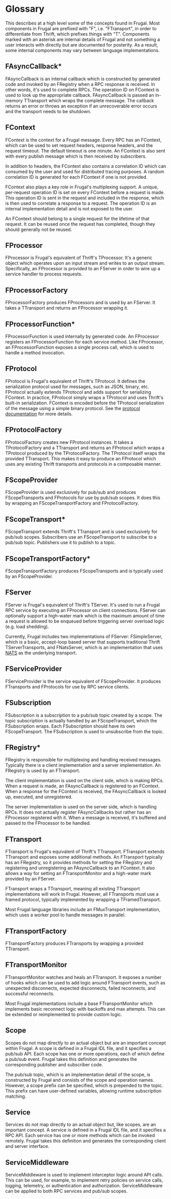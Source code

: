 # Glossary

This describes at a high level some of the concepts found in Frugal. Most
components in Frugal are prefixed with "F", i.e. "FTransport", in order to
differentiate from Thrift, which prefixes things with "T". Components marked
with an asterisk are internal details of Frugal and not something a user
interacts with directly but are documented for posterity. As a result, some
internal components may vary between language implementations.

## FAsyncCallback*

FAsyncCallback is an internal callback which is constructed by generated code
and invoked by an FRegistry when a RPC response is received. In other words,
it's used to complete RPCs. The operation ID on FContext is used to look up the
appropriate callback. FAsyncCallback is passed an in-memory TTransport which
wraps the complete message. The callback returns an error or throws an
exception if an unrecoverable error occurs and the transport needs to be
shutdown.

## FContext

FContext is the context for a Frugal message. Every RPC has an FContext, which
can be used to set request headers, response headers, and the request timeout.
The default timeout is one minute. An FContext is also sent with every publish
message which is then received by subscribers.

In addition to headers, the FContext also contains a correlation ID which can
consumed by the user and used for distributed tracing purposes. A random
correlation ID is generated for each FContext if one is not provided.

FContext also plays a key role in Frugal's multiplexing support. A unique,
per-request operation ID is set on every FContext before a request is made.
This operation ID is sent in the request and included in the response, which is
then used to correlate a response to a request. The operation ID is an internal
implementation detail and is not exposed to the user.

An FContext should belong to a single request for the lifetime of that request.
It can be reused once the request has completed, though they should generally
not be reused.

## FProcessor

FProcessor is Frugal's equivalent of Thrift's TProcessor. It's a generic object
which operates upon an input stream and writes to an output stream.
Specifically, an FProcessor is provided to an FServer in order to wire up a
service handler to process requests.

## FProcessorFactory

FProcessorFactory produces FProcessors and is used by an FServer. It takes a
TTransport and returns an FProcessor wrapping it.

## FProcessorFunction*

FProcessorFunction is used internally by generated code. An FProcessor
registers an FProcessorFunction for each service method. Like FProcessor, an
FProcessorFunction exposes a single process call, which is used to handle a
method invocation.

## FProtocol

FProtocol is Frugal's equivalent of Thrift's TProtocol. It defines the
serialization protocol used for messages, such as JSON, binary, etc. FProtocol
actually extends TProtocol and adds support for serializing FContext. In
practice, FProtocol simply wraps a TProtocol and uses Thrift's built-in
serialization. FContext is encoded before the TProtocol serialization of the
message using a simple binary protocol. See the
[protocol documentation](protocol.md) for more details.

## FProtocolFactory

FProtocolFactory creates new FProtocol instances. It takes a TProtocolFactory
and a TTransport and returns an FProtocol which wraps a TProtocol produced by
the TProtocolFactory. The TProtocol itself wraps the provided TTransport. This
makes it easy to produce an FProtocol which uses any existing Thrift transports
and protocols in a composable manner.

## FScopeProvider

FScopeProvider is used exclusively for pub/sub and produces FScopeTransports
and FProtocols for use by pub/sub scopes. It does this by wrapping an
FScopeTransportFactory and FProtocolFactory.

## FScopeTransport*

FScopeTransport extends Thrift's TTransport and is used exclusively for pub/sub
scopes. Subscribers use an FScopeTransport to subscribe to a pub/sub topic.
Publishers use it to publish to a topic.

## FScopeTransportFactory*

FScopeTransportFactory produces FScopeTransports and is typically used by an
FScopeProvider.

## FServer

FServer is Frugal's equivalent of Thrift's TServer. It's used to run a Frugal
RPC service by executing an FProcessor on client connections. FServer can
optionally support a high-water mark which is the maximum amount of time a
request is allowed to be enqueued before triggering server overload logic (e.g.
load shedding).

Currently, Frugal includes two implementations of FServer: FSimpleServer, which
is a basic, accept-loop based server that supports traditional Thrift
TServerTransports, and FNatsServer, which is an implementation that uses
[NATS](https://nats.io/) as the underlying transport.

## FServiceProvider

FServiceProvider is the service equivalent of FScopeProvider. It produces
FTransports and FProtocols for use by RPC service clients.

## FSubscription

FSubscription is a subscription to a pub/sub topic created by a scope. The
topic subscription is actually handled by an FScopeTransport, which the
FSubscription wraps. Each FSubscription should have its own FScopeTransport.
The FSubscription is used to unsubscribe from the topic.

## FRegistry*

FRegistry is responsible for multiplexing and handling received messages.
Typically there is a client implementation and a server implementation. An
FRegistry is used by an FTransport.

The client implementation is used on the client side, which is making RPCs.
When a request is made, an FAsyncCallback is registered to an FContext. When a
response for the FContext is received, the FAsyncCallback is looked up,
executed, and unregistered.

The server implementation is used on the server side, which is handling RPCs.
It does not actually register FAsyncCallbacks but rather has an FProcessor
registered with it. When a message is received, it's buffered and passed to
the FProcessor to be handled.

## FTransport

FTransport is Frugal's equivalent of Thrift's TTransport. FTransport extends
TTransport and exposes some additional methods. An FTransport typically has an
FRegistry, so it provides methods for setting the FRegistry and registering and
unregistering an FAsyncCallback to an FContext. It also allows a way for
setting an FTransportMonitor and a high-water mark provided by an FServer.

FTransport wraps a TTransport, meaning all existing TTransport implementations
will work in Frugal. However, all FTransports must use a framed protocol,
typically implemented by wrapping a TFramedTransport.

Most Frugal language libraries include an FMuxTransport implementation, which
uses a worker pool to handle messages in parallel.

## FTransportFactory

FTransportFactory produces FTransports by wrapping a provided TTransport.

## FTransportMonitor

FTransportMonitor watches and heals an FTransport. It exposes a number of hooks
which can be used to add logic around FTransport events, such as unexpected
disconnects, expected disconnects, failed reconnects, and successful
reconnects.

Most Frugal implementations include a base FTransportMonitor which implements
basic reconnect logic with backoffs and max attempts. This can be extended or
reimplemented to provide custom logic.

## Scope

Scopes do not map directly to an actual object but are an important concept
within Frugal. A scope is defined in a Frugal IDL file, and it specifies a
pub/sub API. Each scope has one or more operations, each of which define a
pub/sub event. Frugal takes this definition and generates the corresponding
publisher and subscriber code.

The pub/sub topic, which is an implementation detail of the scope, is
constructed by Frugal and consists of the scope and operation names. However, a
scope prefix can be specified, which is prepended to the topic. This prefix can
have user-defined variables, allowing runtime subscription matching.

## Service

Services do not map directly to an actual object but, like scopes, are an
important concept. A service is defined in a Frugal IDL file, and it specifies
a RPC API. Each service has one or more methods which can be invoked remotely.
Frugal takes this definition and generates the corresponding client and server
interface.

## ServiceMiddleware

ServiceMiddleware is used to implement interceptor logic around API calls. This
can be used, for example, to implement retry policies on service calls,
logging, telemetry, or authentication and authorization. ServiceMiddleware can
be applied to both RPC services and pub/sub scopes.
